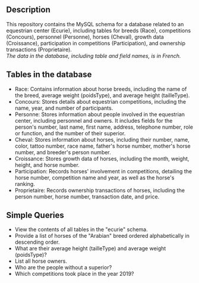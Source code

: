 ## Description
This repository contains the MySQL schema for a database related to an equestrian center (Ecurie), including tables for breeds (Race), competitions (Concours), personnel (Personne), horses (Cheval), growth data (Croissance), participation in competitions (Participation), and ownership transactions (Proprietaire).  
*The data in the database, including table and field names, is in French.*

## Tables in the database
- Race: Contains information about horse breeds, including the name of the breed, average weight (poidsType), and average height (tailleType).
- Concours:  Stores details about equestrian competitions, including the name, year, and number of participants.
- Personne: Stores information about people involved in the equestrian center, including personnel and owners. It includes fields for the person's number, last name, first name, address, telephone number, role or function, and the number of their superior.
- Cheval: Stores information about horses, including their number, name, color, tattoo number, race name, father's horse number, mother's horse number, and breeder's person number.
- Croissance: Stores growth data of horses, including the month, weight, height, and horse number.
- Participation: Records horses' involvement in competitions, detailing the horse number, competition name and year, as well as the horse's ranking.
- Proprietaire: Records ownership transactions of horses, including the person number, horse number, transaction date, and price.

## Simple Queries
- View the contents of all tables in the "ecurie" schema.
- Provide a list of horses of the "Arabian" breed ordered alphabetically in descending order.
- What are their average height (tailleType) and average weight (poidsType)?
- List all horse owners.
- Who are the people without a superior?
- Which competitions took place in the year 2019?
